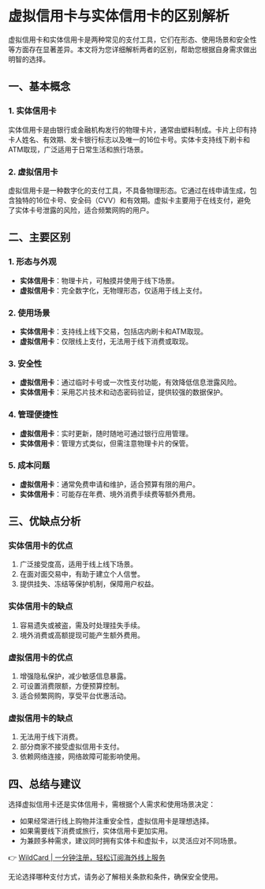# 虚拟信用卡与实体信用卡的区别解析

虚拟信用卡和实体信用卡是两种常见的支付工具，它们在形态、使用场景和安全性等方面存在显著差异。本文将为您详细解析两者的区别，帮助您根据自身需求做出明智的选择。

## 一、基本概念

### 1. 实体信用卡
实体信用卡是由银行或金融机构发行的物理卡片，通常由塑料制成。卡片上印有持卡人姓名、有效期、发卡银行标志以及唯一的16位卡号。实体卡支持线下刷卡和ATM取现，广泛适用于日常生活和旅行场景。

### 2. 虚拟信用卡
虚拟信用卡是一种数字化的支付工具，不具备物理形态。它通过在线申请生成，包含独特的16位卡号、安全码（CVV）和有效期。虚拟卡主要用于在线支付，避免了实体卡号泄露的风险，适合频繁网购的用户。

## 二、主要区别

### 1. 形态与外观
- **实体信用卡**：物理卡片，可触摸并使用于线下场景。
- **虚拟信用卡**：完全数字化，无物理形态，仅适用于线上支付。

### 2. 使用场景
- **实体信用卡**：支持线上线下交易，包括店内刷卡和ATM取现。
- **虚拟信用卡**：仅限线上支付，无法用于线下消费或取现。

### 3. 安全性
- **虚拟信用卡**：通过临时卡号或一次性支付功能，有效降低信息泄露风险。
- **实体信用卡**：采用芯片技术和动态密码验证，提供较强的数据保护。

### 4. 管理便捷性
- **虚拟信用卡**：实时更新，随时随地可通过银行应用管理。
- **实体信用卡**：管理方式类似，但需注意物理卡片的保管。

### 5. 成本问题
- **虚拟信用卡**：通常免费申请和维护，适合预算有限的用户。
- **实体信用卡**：可能存在年费、境外消费手续费等额外费用。

## 三、优缺点分析

### 实体信用卡的优点
1. 广泛接受度高，适用于线上线下场景。
2. 在面对面交易中，有助于建立个人信誉。
3. 提供挂失、冻结等保护机制，保障用户权益。

### 实体信用卡的缺点
1. 容易遗失或被盗，需及时处理挂失手续。
2. 境外消费或高额提现可能产生额外费用。

### 虚拟信用卡的优点
1. 增强隐私保护，减少敏感信息暴露。
2. 可设置消费限额，方便预算控制。
3. 适合频繁网购，享受平台优惠活动。

### 虚拟信用卡的缺点
1. 无法用于线下消费。
2. 部分商家不接受虚拟信用卡支付。
3. 依赖网络连接，网络故障可能影响使用。

## 四、总结与建议

选择虚拟信用卡还是实体信用卡，需根据个人需求和使用场景决定：
- 如果经常进行线上购物并注重安全性，虚拟信用卡是理想选择。
- 如果需要线下消费或旅行，实体信用卡更加实用。
- 为兼顾多种需求，建议同时拥有实体卡和虚拟卡，以灵活应对不同场景。

👉 [WildCard | 一分钟注册，轻松订阅海外线上服务](https://bbtdd.com/WildCard)

无论选择哪种支付方式，请务必了解相关条款和条件，确保安全使用。